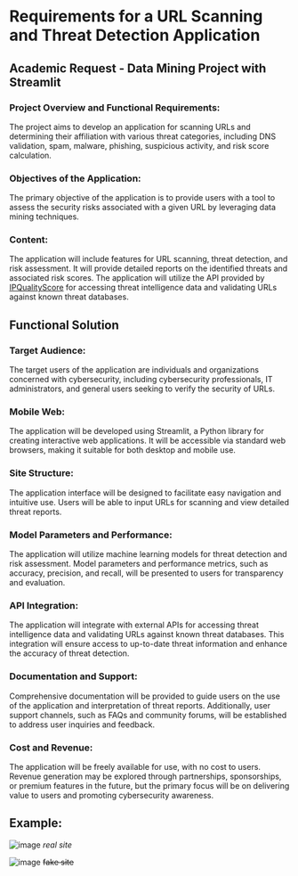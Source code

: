 # Requirements for a URL Scanning and Threat Detection Application

## Academic Request - Data Mining Project with Streamlit

### Project Overview and Functional Requirements:
The project aims to develop an application for scanning URLs and determining their affiliation with various threat categories, including DNS validation, spam, malware, phishing, suspicious activity, and risk score calculation.

### Objectives of the Application:
The primary objective of the application is to provide users with a tool to assess the security risks associated with a given URL by leveraging data mining techniques.



### Content:
The application will include features for URL scanning, threat detection, and risk assessment. It will provide detailed reports on the identified threats and associated risk scores. The application will utilize the API provided by [IPQualityScore](https://www.ipqualityscore.com/) for accessing threat intelligence data and validating URLs against known threat databases.


## Functional Solution

### Target Audience:
The target users of the application are individuals and organizations concerned with cybersecurity, including cybersecurity professionals, IT administrators, and general users seeking to verify the security of URLs.

### Mobile Web:
The application will be developed using Streamlit, a Python library for creating interactive web applications. It will be accessible via standard web browsers, making it suitable for both desktop and mobile use.

### Site Structure:
The application interface will be designed to facilitate easy navigation and intuitive use. Users will be able to input URLs for scanning and view detailed threat reports.

### Model Parameters and Performance:
The application will utilize machine learning models for threat detection and risk assessment. Model parameters and performance metrics, such as accuracy, precision, and recall, will be presented to users for transparency and evaluation.

### API Integration:
The application will integrate with external APIs for accessing threat intelligence data and validating URLs against known threat databases. This integration will ensure access to up-to-date threat information and enhance the accuracy of threat detection.

### Documentation and Support:
Comprehensive documentation will be provided to guide users on the use of the application and interpretation of threat reports. Additionally, user support channels, such as FAQs and community forums, will be established to address user inquiries and feedback.

### Cost and Revenue:
The application will be freely available for use, with no cost to users. Revenue generation may be explored through partnerships, sponsorships, or premium features in the future, but the primary focus will be on delivering value to users and promoting cybersecurity awareness.

## Example:
![image](https://github.com/ClemEsaipProject/phishingdataviz/assets/144778367/d71d2cd0-c492-4404-a6e4-8dcc4bbc692e)
*real site* 

 
![image](https://github.com/ClemEsaipProject/phishingdataviz/assets/144778367/b09dd075-6c4e-41f9-88e2-f1e1b59c4b82)
~~fake site~~
